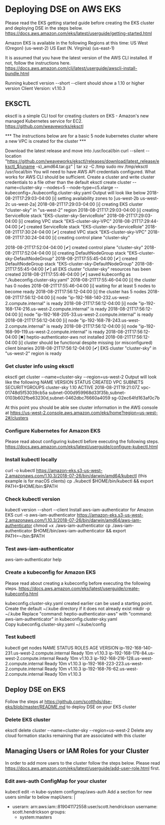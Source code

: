 # Deploying DSE on AWS EKS

Please read the EKS getting started guide before creating the EKS cluster and deploying DSE in the steps below. https://docs.aws.amazon.com/eks/latest/userguide/getting-started.html

Amazon EKS is available in the following Regions at this time:
US West (Oregon) (us-west-2)
US East (N. Virginia) (us-east-1)

It is assumed that you have the latest version of the AWS CLI installed. If not, follow the instructions here. https://docs.aws.amazon.com/cli/latest/userguide/awscli-install-bundle.html

Running kubectl version --short --client should show a 1.10 or higher version
Client Version: v1.10.3

## EKSCTL
eksctl is a simple CLI tool for creating clusters on EKS - Amazon's new managed Kubernetes service for EC2. https://github.com/weaveworks/eksctl

*** The instructions below are for a basic 5 node kubernetes cluster where a new VPC is created for the cluster ***

Download the latest release and move into /usr/local/bin
curl --silent --location "https://github.com/weaveworks/eksctl/releases/download/latest_release/eksctl_$(uname -s)_amd64.tar.gz" | tar xz -C /tmp
sudo mv /tmp/eksctl /usr/local/bin
You will need to have AWS API credentials configured. What works for AWS CLI should be sufficient.
Create a cluster and write cluster credentials to a file other than the default
eksctl create cluster --name=cluster-sky --nodes=5 --node-type=c5.xlarge --kubeconfig=./kubeconfig.cluster-sky.yaml
Output will look like below
2018-08-21T17:29:03-04:00 [ℹ]  setting availability zones to [us-west-2b us-west-2c us-west-2a]
2018-08-21T17:29:03-04:00 [ℹ]  creating EKS cluster "cluster-sky" in "us-west-2" region
2018-08-21T17:29:03-04:00 [ℹ]  creating ServiceRole stack "EKS-cluster-sky-ServiceRole"
2018-08-21T17:29:03-04:00 [ℹ]  creating VPC stack "EKS-cluster-sky-VPC"
2018-08-21T17:29:44-04:00 [✔]  created ServiceRole stack "EKS-cluster-sky-ServiceRole"
2018-08-21T17:30:24-04:00 [✔]  created VPC stack "EKS-cluster-sky-VPC"
2018-08-21T17:30:24-04:00 [ℹ]  creating control plane "cluster-sky"

2018-08-21T17:52:04-04:00 [✔]  created control plane "cluster-sky"
2018-08-21T17:52:04-04:00 [ℹ]  creating DefaultNodeGroup stack "EKS-cluster-sky-DefaultNodeGroup"
2018-08-21T17:55:45-04:00 [✔]  created DefaultNodeGroup stack "EKS-cluster-sky-DefaultNodeGroup"
2018-08-21T17:55:45-04:00 [✔]  all EKS cluster "cluster-sky" resources has been created
2018-08-21T17:55:46-04:00 [✔]  saved kubeconfig as "./kubeconfig.cluster-sky.yaml"
2018-08-21T17:55:46-04:00 [ℹ]  the cluster has 0 nodes
2018-08-21T17:55:46-04:00 [ℹ]  waiting for at least 5 nodes to become ready
2018-08-21T17:56:12-04:00 [ℹ]  the cluster has 5 nodes
2018-08-21T17:56:12-04:00 [ℹ]  node "ip-192-168-140-232.us-west-2.compute.internal" is ready
2018-08-21T17:56:12-04:00 [ℹ]  node "ip-192-168-174-216.us-west-2.compute.internal" is ready
2018-08-21T17:56:12-04:00 [ℹ]  node "ip-192-168-205-33.us-west-2.compute.internal" is ready
2018-08-21T17:56:12-04:00 [ℹ]  node "ip-192-168-78-243.us-west-2.compute.internal" is ready
2018-08-21T17:56:12-04:00 [ℹ]  node "ip-192-168-99-119.us-west-2.compute.internal" is ready
2018-08-21T17:56:12-04:00 [✖]  heptio-authenticator-aws not installed
2018-08-21T17:56:12-04:00 [ℹ]  cluster should be functional despite missing (or misconfigured) client binaries
2018-08-21T17:56:12-04:00 [✔]  EKS cluster "cluster-sky" in "us-west-2" region is ready


### Get cluster info using eksctl
eksctl get cluster --name=cluster-sky  --region=us-west-2
Output will look like the following
NAME		VERSION	STATUS	CREATED			VPC			SUBNETS						SECURITYGROUPS
cluster-sky	1.10	ACTIVE	2018-08-21T19:21:07Z	vpc-01748d5f53039cb5a	subnet-000d959968d33f35b,subnet-0103b602fbe63230d,subnet-0462dbc76660a4059	sg-02ec64fd163af0c7b


At this point you should be able see cluster information in the AWS console at https://us-west-2.console.aws.amazon.com/eks/home?region=us-west-2#/clusters




### Configure Kubernetes for Amazon EKS
Please read about configuring kubectl before executing the following steps. https://docs.aws.amazon.com/eks/latest/userguide/configure-kubectl.html

### Install kubectl locally
curl -o kubectl https://amazon-eks.s3-us-west-2.amazonaws.com/1.10.3/2018-07-26/bin/darwin/amd64/kubectl (this example is for macOS clients)
cp ./kubectl $HOME/bin/kubectl && export PATH=$HOME/bin:$PATH

### Check kubectl version
kubectl version --short --client
Install aws-iam-authenticator for Amazon EKS
curl -o aws-iam-authenticator https://amazon-eks.s3-us-west-2.amazonaws.com/1.10.3/2018-07-26/bin/darwin/amd64/aws-iam-authenticator
chmod +x ./aws-iam-authenticator
cp ./aws-iam-authenticator $HOME/bin/aws-iam-authenticator && export PATH=~/bin:$PATH

### Test aws-iam-authenticator
aws-iam-authenticator help

### Create a kubeconfig for Amazon EKS
Please read about creating a kubeconfig before executing the following steps. https://docs.aws.amazon.com/eks/latest/userguide/create-kubeconfig.html

kubeconfig.cluster-sky.yaml created earlier can be used a starting point.
Create the default ~/.kube directory if it does not already exist
mkdir -p ~/.kube
Replace "command: heptio-authenticator-aws" with  "command: aws-iam-authenticator" in kubeconfig.cluster-sky.yaml        
Copy kubeconfig.cluster-sky.yaml ~/.kube/config

### Test kubectl
kubectl get nodes
NAME                                            STATUS    ROLES     AGE       VERSION
ip-192-168-140-231.us-west-2.compute.internal   Ready     <none>    10m       v1.10.3
ip-192-168-176-84.us-west-2.compute.internal    Ready     <none>    10m       v1.10.3
ip-192-168-216-128.us-west-2.compute.internal   Ready     <none>    10m       v1.10.3
ip-192-168-223-223.us-west-2.compute.internal   Ready     <none>    10m       v1.10.3
ip-192-168-76-62.us-west-2.compute.internal     Ready     <none>    10m       v1.10.3

## Deploy DSE on EKS

Follow the steps at https://github.com/scotthds/dse-eks/blob/master/README.md to deploy DSE on your EKS cluster

### Delete EKS cluster
eksctl delete cluster --name=cluster-sky  --region=us-west-2
Delete any cloud formation stacks remaining that are associated with this cluster


## Managing Users or IAM Roles for your Cluster
In order to add more users to the cluster follow the steps below. Please read https://docs.aws.amazon.com/eks/latest/userguide/add-user-role.html first.

### Edit aws-auth ConfigMap for your cluster
kubectl edit -n kube-system configmap/aws-auth
Add a section for new users similar to below
mapUsers: |
  - userarn: arn:aws:iam::819041172558:user/scott.hendrickson
    username: scott.hendrickson
    groups:
      - system:masters

